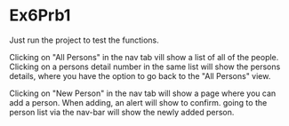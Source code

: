 # Ex6Prb1

Just run the project to test the functions.

Clicking on "All Persons" in the nav tab vill show a list of all of the people.
Clicking on a persons detail number in the same list will show the persons details, where you have the option to go back to the 
"All Persons" view.

Clicking on "New Person" in the nav tab will show a page where you can add a person. When adding, an alert will show to confirm.
going to the person list via the nav-bar will show the newly added person. 
